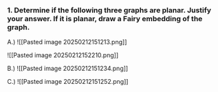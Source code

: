 ### 1. Determine if the following three graphs are planar. Justify your answer. If it is planar, draw a Fairy embedding of the graph.

A.)
![[Pasted image 20250212151213.png]]

![[Pasted image 20250212152210.png]]


B.)
![[Pasted image 20250212151234.png]]

C.)
![[Pasted image 20250212151252.png]]